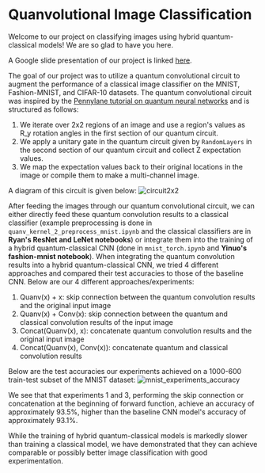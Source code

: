 # Quanvolutional Image Classification
Welcome to our project on classifying images using hybrid quantum-classical models! We are so glad to have you here.

A Google slide presentation of our project is linked [here](https://docs.google.com/presentation/d/15cliQYw5iHnrlowJ_3vq_JCDgef2uBWDGb1he-XRfdE/edit?usp=sharing).

The goal of our project was to utilize a quantum convolutional circuit to augment the performance of a classical image classifier on the MNIST, Fashion-MNIST, and CIFAR-10 datasets.
The quantum convolutional circuit was inspired by the [Pennylane tutorial on quantum neural networks](https://pennylane.ai/qml/demos/tutorial_quanvolution.html) and is structured as follows:

1. We iterate over 2x2 regions of an image and use a region's values as R_y rotation angles in the first section of our quantum circuit.
2. We apply a unitary gate in the quantum circuit given by `RandomLayers` in the second section of our quantum circuit and collect Z expectation values.
3. We map the expectation values back to their original locations in the image or compile them to make a multi-channel image.

A diagram of this circuit is given below:
![circuit2x2](https://user-images.githubusercontent.com/42923017/207743095-8435f2bd-e877-4ad3-acbb-78191bd1e5fa.png)


After feeding the images through our quantum convolutional circuit, we can either directly feed these quantum convolution results to a classical classifier (example preprocessing is done in `quanv_kernel_2_preprocess_mnist.ipynb` and the classical classifiers are in **Ryan's ResNet and LeNet notebooks**) or integrate them into the training of a hybrid quantum-classical CNN (done in `mnist_torch.ipynb` and **Yinuo's fashion-mnist notebook**). When integrating the quantum convolution results into a hybrid quantum-classical CNN, we tried 4 different approaches and compared their test accuracies to those of the baseline CNN. Below are our 4 different approaches/experiments:

1. Quanv(x) + x: skip connection between the quantum convolution results and the original input image
2. Quanv(x) + Conv(x): skip connection between the quantum and classical convolution results of the input image
3. Concat(Quanv(x), x): concatenate quantum convolution results and the original input image
4. Concat(Quanv(x), Conv(x)): concatenate quantum and classical convolution results

Below are the test accuracies our experiments achieved on a 1000-600 train-test subset of the MNIST dataset:
![mnist_experiments_accuracy](https://user-images.githubusercontent.com/42923017/207742990-faeba8c2-9723-4032-b9c1-2d00522d00b6.png)

We see that that experiments 1 and 3, performing the skip connection or concatenation at the beginning of forward function, achieve an accuracy of approximately 93.5%, higher than the baseline CNN model's accuracy of approximately 93.1%.

While the training of hybrid quantum-classical models is markedly slower than training a classical model, we have demonstrated that they can achieve comparable or possibly better image classification with good experimentation.
